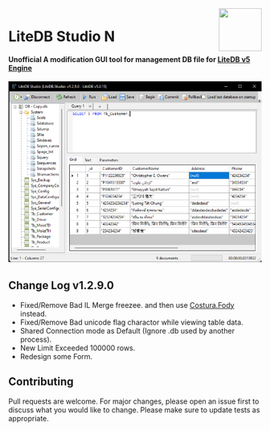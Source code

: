 <img src="https://github.com/KravitzMC/LiteDB.Studio/blob/main/172976723.png" width="85" height="85" align="right">

# LiteDB Studio N

#### Unofficial A modification GUI tool for management DB file for [LiteDB v5 Engine](https://www.litedb.org)

![](https://github.com/KravitzMC/LiteDB.Studio/blob/main/screenshot.png)

## Change Log v1.2.9.0
- Fixed/Remove Bad IL Merge freezee. and then use [Costura.Fody](https://github.com/Fody/Costura) instead.
- Fixed/Remove Bad unicode flag charactor while viewing table data.
- Shared Connection mode as Default (Ignore .db used by another process).
- New Limit Exceeded 100000 rows.
- Redesign some Form.


## Contributing
Pull requests are welcome. For major changes, please open an issue first to discuss what you would like to change.
Please make sure to update tests as appropriate.
